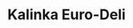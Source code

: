 ---
title: "Kalinka Euro-Deli"
url: /sunny-isles-beach/kalinka-euro-deli-collins-avenue/
shop: convenience
---
